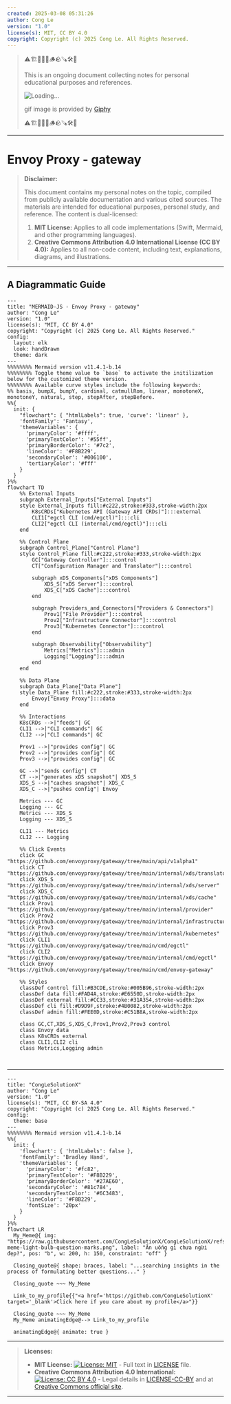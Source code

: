 ```yaml
---
created: 2025-03-08 05:31:26
author: Cong Le
version: "1.0"
license(s): MIT, CC BY 4.0
copyright: Copyright (c) 2025 Cong Le. All Rights Reserved.
---
```


> ⚠️🏗️🚧🦺🧱🪵🪨🪚🛠️👷
> 
> This is an ongoing document collecting notes for personal educational purposes and references. 
> 
> ![Loading...](https://media0.giphy.com/media/v1.Y2lkPTc5MGI3NjExeHJ4YXdtYjJpMDl0MzEwYmU4ZzBobG0waGNiN3MzNzR0d2R2NnMwNSZlcD12MV9pbnRlcm5hbF9naWZfYnlfaWQmY3Q9Zw/26gssNOlBJKjEM3yo/giphy.gif)
> 
> gif image is provided by [Giphy](https://giphy.com)
> 
> ⚠️🏗️🚧🦺🧱🪵🪨🪚🛠️👷

----

# Envoy Proxy - gateway
> **Disclaimer:**
>
> This document contains my personal notes on the topic,
> compiled from publicly available documentation and various cited sources.
> The materials are intended for educational purposes, personal study, and reference.
> The content is dual-licensed:
> 1. **MIT License:** Applies to all code implementations (Swift, Mermaid, and other programming languages).
> 2. **Creative Commons Attribution 4.0 International License (CC BY 4.0):** Applies to all non-code content, including text, explanations, diagrams, and illustrations.
---


## A Diagrammatic Guide 



```mermaid
---
title: "MERMAID-JS - Envoy Proxy - gateway"
author: "Cong Le"
version: "1.0"
license(s): "MIT, CC BY 4.0"
copyright: "Copyright (c) 2025 Cong Le. All Rights Reserved."
config:
  layout: elk
  look: handDrawn
  theme: dark
---
%%%%%%%% Mermaid version v11.4.1-b.14
%%%%%%%% Toggle theme value to `base` to activate the initilization below for the customized theme version.
%%%%%%%% Available curve styles include the following keywords:
%% basis, bumpX, bumpY, cardinal, catmullRom, linear, monotoneX, monotoneY, natural, step, stepAfter, stepBefore.
%%{
  init: {
    "flowchart": { "htmlLabels": true, 'curve': 'linear' },
    'fontFamily': 'Fantasy',
    'themeVariables': {
      'primaryColor': '#ffff',
      'primaryTextColor': '#55ff',
      'primaryBorderColor': '#7c2',
      'lineColor': '#F8B229',
      'secondaryColor': '#006100',
      'tertiaryColor': '#fff'
    }
  }
}%%
flowchart TD
    %% External Inputs
    subgraph External_Inputs["External Inputs"]
    style External_Inputs fill:#c222,stroke:#333,stroke-width:2px
        K8sCRDs["Kubernetes API (Gateway API CRDs)"]:::external
        CLI1["egctl CLI (cmd/egctl)"]:::cli
        CLI2["egctl CLI (internal/cmd/egctl)"]:::cli
    end

    %% Control Plane
    subgraph Control_Plane["Control Plane"]
    style Control_Plane fill:#c222,stroke:#333,stroke-width:2px
        GC["Gateway Controller"]:::control
        CT["Configuration Manager and Translator"]:::control

        subgraph xDS_Components["xDS Components"]
            XDS_S["xDS Server"]:::control
            XDS_C["xDS Cache"]:::control
        end

        subgraph Providers_and_Connectors["Providers & Connectors"]
            Prov1["File Provider"]:::control
            Prov2["Infrastructure Connector"]:::control
            Prov3["Kubernetes Connector"]:::control
        end

        subgraph Observability["Observability"]
            Metrics["Metrics"]:::admin
            Logging["Logging"]:::admin
        end
    end

    %% Data Plane
    subgraph Data_Plane["Data Plane"]
    style Data_Plane fill:#c222,stroke:#333,stroke-width:2px
        Envoy["Envoy Proxy"]:::data
    end

    %% Interactions
    K8sCRDs -->|"feeds"| GC
    CLI1 -->|"CLI commands"| GC
    CLI2 -->|"CLI commands"| GC

    Prov1 -->|"provides config"| GC
    Prov2 -->|"provides config"| GC
    Prov3 -->|"provides config"| GC

    GC -->|"sends config"| CT
    CT -->|"generates xDS snapshot"| XDS_S
    XDS_S -->|"caches snapshot"| XDS_C
    XDS_C -->|"pushes config"| Envoy

    Metrics --- GC
    Logging --- GC
    Metrics --- XDS_S
    Logging --- XDS_S

    CLI1 --- Metrics
    CLI2 --- Logging

    %% Click Events
    click GC "https://github.com/envoyproxy/gateway/tree/main/api/v1alpha1"
    click CT "https://github.com/envoyproxy/gateway/tree/main/internal/xds/translator"
    click XDS_S "https://github.com/envoyproxy/gateway/tree/main/internal/xds/server"
    click XDS_C "https://github.com/envoyproxy/gateway/tree/main/internal/xds/cache"
    click Prov1 "https://github.com/envoyproxy/gateway/tree/main/internal/provider"
    click Prov2 "https://github.com/envoyproxy/gateway/tree/main/internal/infrastructure"
    click Prov3 "https://github.com/envoyproxy/gateway/tree/main/internal/kubernetes"
    click CLI1 "https://github.com/envoyproxy/gateway/tree/main/cmd/egctl"
    click CLI2 "https://github.com/envoyproxy/gateway/tree/main/internal/cmd/egctl"
    click Envoy "https://github.com/envoyproxy/gateway/tree/main/cmd/envoy-gateway"

    %% Styles
    classDef control fill:#B3CDE,stroke:#005B96,stroke-width:2px
    classDef data fill:#FAD4A,stroke:#E6550D,stroke-width:2px
    classDef external fill:#CC33,stroke:#31A354,stroke-width:2px
    classDef cli fill:#D9D9F,stroke:#4B0082,stroke-width:2px
    classDef admin fill:#FEE0D,stroke:#C51B8A,stroke-width:2px

    class GC,CT,XDS_S,XDS_C,Prov1,Prov2,Prov3 control
    class Envoy data
    class K8sCRDs external
    class CLI1,CLI2 cli
    class Metrics,Logging admin



```




---

<!-- 
```mermaid
%% Current Mermaid version
info
```  -->


```mermaid
---
title: "CongLeSolutionX"
author: "Cong Le"
version: "1.0"
license(s): "MIT, CC BY-SA 4.0"
copyright: "Copyright (c) 2025 Cong Le. All Rights Reserved."
config:
  theme: base
---
%%%%%%%% Mermaid version v11.4.1-b.14
%%{
  init: {
    'flowchart': { 'htmlLabels': false },
    'fontFamily': 'Bradley Hand',
    'themeVariables': {
      'primaryColor': '#fc82',
      'primaryTextColor': '#F8B229',
      'primaryBorderColor': '#27AE60',
      'secondaryColor': '#81c784',
      'secondaryTextColor': '#6C3483',
      'lineColor': '#F8B229',
      'fontSize': '20px'
    }
  }
}%%
flowchart LR
  My_Meme@{ img: "https://raw.githubusercontent.com/CongLeSolutionX/CongLeSolutionX/refs/heads/main/assets/images/My-meme-light-bulb-question-marks.png", label: "Ăn uống gì chưa ngừi đẹp?", pos: "b", w: 200, h: 150, constraint: "off" }

  Closing_quote@{ shape: braces, label: "...searching insights in the process of formulating better questions..." }

  Closing_quote ~~~ My_Meme
    
  Link_to_my_profile{{"<a href='https://github.com/CongLeSolutionX' target='_blank'>Click here if you care about my profile</a>"}}

  Closing_quote ~~~ My_Meme
  My_Meme animatingEdge@--> Link_to_my_profile
  
  animatingEdge@{ animate: true }

```

---
> **Licenses:**
>
> - **MIT License:**  [![License: MIT](https://img.shields.io/badge/License-MIT-yellow.svg)](LICENSE) - Full text in [LICENSE](LICENSE) file.
> - **Creative Commons Attribution 4.0 International:** [![License: CC BY 4.0](https://licensebuttons.net/l/by/4.0/88x31.png)](LICENSE-CC-BY) - Legal details in [LICENSE-CC-BY](LICENSE-CC-BY) and at [Creative Commons official site](http://creativecommons.org/licenses/by/4.0/).
> 
---

